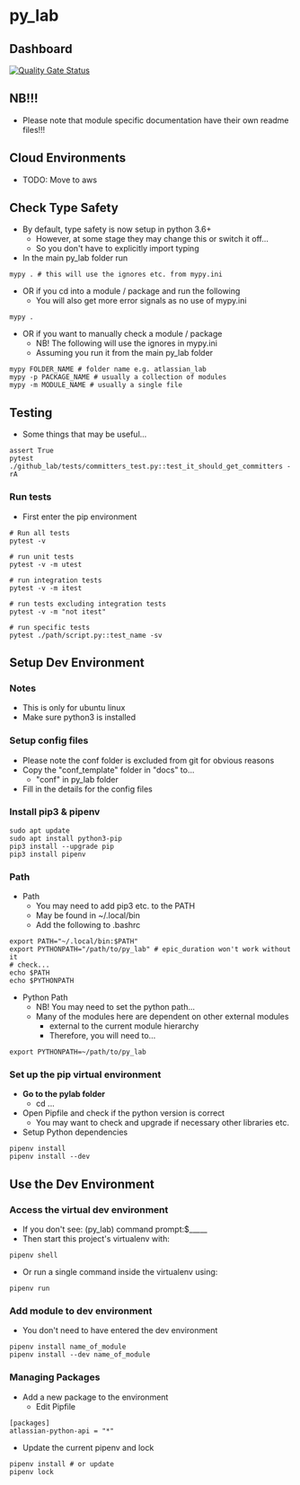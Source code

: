 # py_lab

## Dashboard
[![Quality Gate Status](https://sonarcloud.io/api/project_badges/measure?project=3malkuth_py_lab&metric=alert_status)](https://sonarcloud.io/summary/new_code?id=3malkuth_py_lab)

## NB!!!
* Please note that module specific documentation have their own readme files!!!

## Cloud Environments
* TODO: Move to aws

## Check Type Safety
* By default, type safety is now setup in python 3.6+
  * However, at some stage they may change this or switch it off...
  * So you don't have to explicitly import typing
* In the main py_lab folder run
```
mypy . # this will use the ignores etc. from mypy.ini
```
* OR if you cd into a module / package and run the following
  * You will also get more error signals as no use of mypy.ini
```
mypy .

```
* OR if you want to manually check a module / package
  * NB! The following will use the ignores in mypy.ini
  * Assuming you run it from the main py_lab folder
```
mypy FOLDER_NAME # folder name e.g. atlassian_lab
mypy -p PACKAGE_NAME # usually a collection of modules
mypy -m MODULE_NAME # usually a single file
```

## Testing
* Some things that may be useful...
```
assert True
pytest ./github_lab/tests/committers_test.py::test_it_should_get_committers -rA
```

### Run tests
* First enter the pip environment
```
# Run all tests
pytest -v

# run unit tests
pytest -v -m utest

# run integration tests
pytest -v -m itest

# run tests excluding integration tests
pytest -v -m "not itest"

# run specific tests
pytest ./path/script.py::test_name -sv
```

## Setup Dev Environment
### Notes
* This is only for ubuntu linux
* Make sure python3 is installed

### Setup config files
* Please note the conf folder is excluded from git for obvious reasons
* Copy the "conf_template" folder in "docs" to...
  * "conf" in py_lab folder
* Fill in the details for the config files

### Install pip3 & pipenv
```
sudo apt update
sudo apt install python3-pip
pip3 install --upgrade pip
pip3 install pipenv
```

### Path
* Path
  * You may need to add pip3 etc. to the PATH
  * May be found in ~/.local/bin
  * Add the following to .bashrc
```
export PATH="~/.local/bin:$PATH"
export PYTHONPATH="/path/to/py_lab" # epic_duration won't work without it
# check...
echo $PATH
echo $PYTHONPATH
```
* Python Path
  * NB! You may need to set the python path...
  * Many of the modules here are dependent on other external modules
    * external to the current module hierarchy
    * Therefore, you will need to...
```
export PYTHONPATH=~/path/to/py_lab
```

### Set up the pip virtual environment
* **Go to the pylab folder**
  * cd ...
* Open Pipfile and check if the python version is correct
  * You may want to check and upgrade if necessary other libraries etc.
* Setup Python dependencies
```
pipenv install
pipenv install --dev
```
## Use the Dev Environment
### Access the virtual dev environment
* If you don't see: (py_lab) command prompt:$_____
* Then start this project's virtualenv with:
```
pipenv shell
```
* Or run a single command inside the virtualenv using:
```
pipenv run
```

### Add module to dev environment
* You don't need to have entered the dev environment
```
pipenv install name_of_module
pipenv install --dev name_of_module
```

### Managing Packages
* Add a new package to the environment
  * Edit Pipfile
```
[packages]
atlassian-python-api = "*"
```
* Update the current pipenv and lock
```
pipenv install # or update
pipenv lock
```
